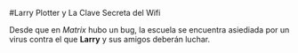 #Larry Plotter y La Clave Secreta del Wifi

Desde que en *Matrix* hubo un bug, la escuela se encuentra asiediada por
un virus contra el que **Larry** y sus amigos deberán luchar.
